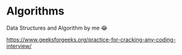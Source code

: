 # Algorithms
Data Structures and Algorithm by me 😂

https://www.geeksforgeeks.org/practice-for-cracking-any-coding-interview/
